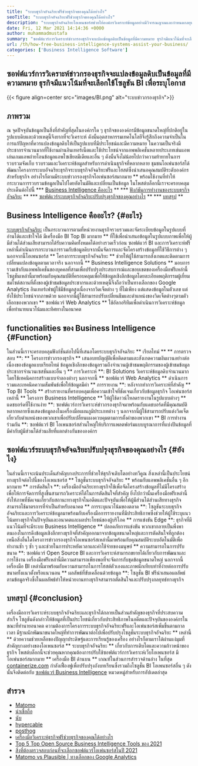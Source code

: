 ```yaml
---
title: "ระบบธุรกิจอัจฉริยะฟรีช่วยธุรกิจของคุณได้อย่างไร" 
seoTitle: "ระบบธุรกิจอัจฉริยะฟรีช่วยธุรกิจของคุณได้อย่างไร" 
description: "ระบบธุรกิจอัจฉริยะโอเพนซอร์สช่วยให้องค์กรวิเคราะห์ข้อมูลอย่างมีวิจารณญาณและกำหนดกลยุทธ์ที่มีประสิทธิภาพตามข้อมูลเชิงลึกทางธุรกิจที่มีประโยชน์" 
date: Fri, 12 Mar 2021 14:14:36 +0000
author: muhammadmustafa
summary: "ซอฟต์แวร์การวิเคราะห์ข่าวกรองธุรกิจจะแปลงข้อมูลดิบเป็นข้อมูลที่มีความหมาย ธุรกิจมีแนวโน้มที่จะเลือกใช้โซลูชัน BI เพื่อระบุโอกาส" 
url: /th/how-free-business-intelligence-systems-assist-your-business/
categories: ['Business Intelligence Software']
---
```


## ซอฟต์แวร์การวิเคราะห์ข่าวกรองธุรกิจจะแปลงข้อมูลดิบเป็นข้อมูลที่มีความหมาย ธุรกิจมีแนวโน้มที่จะเลือกใช้โซลูชัน BI เพื่อระบุโอกาส

{{< figure align=center src="images/BI.png" alt="ระบบข่าวกรองธุรกิจ">}}


## ภาพรวม
ณ จุดปัจจุบันข้อมูลเป็นสิ่งที่สำคัญที่สุดในองค์กรใด ๆ ธุรกิจขององค์กรมีข้อมูลขนาดใหญ่ที่ปกติอยู่ในรูปแบบดิบและด้วยเหตุนี้จึงยากที่จะวิเคราะห์ ดังนั้นอุตสาหกรรมเทคโนโลยีจึงรู้สึกถึงความจำเป็นในการแก้ปัญหาที่ควรแปลงข้อมูลดิบให้เป็นรูปแบบที่มีประโยชน์และมีความหมาย ในความเป็นจริงมีประชากรจำนวนมากที่ใช้งานผ่านอินเทอร์เน็ตและใช้ประโยชน์จากแอพพลิเคชั่นหลายประเภทเช่นแอพเล่นเกมแอพถ่ายโอนข้อมูลแอพโซเชียลมีเดียและอื่น ๆ ดังนั้นจึงไม่น้อยไปกว่าความท้าทายในการรวบรวมจัดเก็บ รวบรวมและวิเคราะห์ข้อมูลสำหรับการดำเนินธุรกิจที่หลากหลาย
ชุมชนโอเพ่นซอร์สได้พัฒนาโครงการระบบอัจฉริยะธุรกิจระบบธุรกิจอัจฉริยะฟรีและโฮสต์ซึ่งนำเสนอคุณสมบัติระดับองค์กรสำหรับธุรกิจ อย่างไรก็ตามมีระบบข่าวกรองธุรกิจโอเพ่นซอร์สมากมาย ** พร้อมใช้งานที่ทำให้กระบวนการรวบรวมข้อมูลเป็นไปโดยอัตโนมัติและเปลี่ยนเป็นข้อมูล ในโพสต์บล็อกนี้เราจะครอบคลุมประเด็นต่อไปนี้
  *** [Business Intelligence คืออะไร][1] **
  *** [ฟังก์ชันการทำงานของระบบธุรกิจอัจฉริยะ][2] **
  *** [ซอฟต์แวร์ระบบธุรกิจอัจฉริยะปรับปรุงธุรกิจของคุณอย่างไร][3] **
  *** [บทสรุป][4] **

## Business Intelligence คืออะไร? {#อะไร}
[][5][ระบบธุรกิจอัจฉริยะ][6] เป็นกระบวนการตามที่หน่วยงานธุรกิจรวบรวมและจัดระเบียบข้อมูลในรูปแบบที่อ่านได้และเข้าใจได้ มีเครื่องมือ BI Top Bi มากมาย ** ที่ใช้เพื่อนำเสนอข้อมูลในรูปแบบภาพเพื่อให้ผู้มีส่วนได้ส่วนเสียสามารถได้รับความคิดทั้งหมดได้อย่างรวดเร็วก่อน ซอฟต์แวร์ BI และการวิเคราะห์ฟรีเหล่านี้ดำเนินการกระบวนการรวมกับข้อมูลดิบจากนั้นจัดการและจัดโครงสร้างข้อมูลที่ใช้วิธีการต่าง ๆ นอกจากนี้โอเพนซอร์ส ** โครงการระบบธุรกิจอัจฉริยะ ** ช่วยให้ผู้ใช้สามารถสังเกตและติดตามการเปลี่ยนแปลงข้อมูลตามเวลาจริง นอกจากนี้ ** Business Intelligence Solutions ** มอบการรวมเข้ากับแอพพลิเคชั่นของบุคคลที่สามเพื่อปรับปรุงประสบการณ์และขอบเขตของเครื่องมือฟรีเหล่านี้
โซลูชันเหล่านี้มาพร้อมกับคุณสมบัติที่ครอบคลุมเพื่อให้ข้อมูลเชิงลึกข้อมูลโดยละเอียดพฤติกรรมผู้เยี่ยมชมไซต์สถานที่ตั้งของผู้เข้าชมข้อมูลประชากรและด้วยเหตุนี้จึงถือว่าเป็นทางเลือกของ Google Analytics อินเทอร์เฟซผู้ใช้มีข้อมูลสูงเนื่องจากวิดเจ็ตต่าง ๆ ที่ไม่เพียง แต่แสดงข้อมูลในตัวเลข แต่ยังใช้ประโยชน์จากภาพด้วย นอกจากนี้ผู้ใช้สามารถปรับเปลี่ยนธีมและตำแหน่งของวิดเจ็ตต่างๆตามตัวเลือกของพวกเขา ** ซอฟต์แวร์ Web Analytics ** ใช้อัลกอริทึมเพื่อดำเนินการวิเคราะห์ข้อมูลเพื่อทำนายแนวโน้มและทิศทางในอนาคต

## functionalities ของ Business Intelligence {#Function}
ในส่วนนี้เราจะครอบคลุมฟังก์ชั่นต่อไปนี้ที่เสนอโดยระบบธุรกิจอัจฉริยะ
** เรียลไทม์ ** ** การตรวจสอบ **: ** โครงการข่าวกรองธุรกิจ ** เสนอบทบัญญัติเพื่อติดตามและสังเกตความผันผวนอย่างต่อเนื่องของข้อมูลแบบเรียลไทม์ ข้อมูลเชิงลึกของข้อมูลรวมถึงจำนวนผู้เข้าชมพฤติกรรมของผู้เข้าชมข้อมูลประชากรจำนวนเซสชันและอื่น ๆ
** การวิเคราะห์ **: BI Solutions วิเคราะห์ข้อมูลดิบจำนวนมากโดยใช้เทคนิคการสร้างแบบจำลองต่างๆ นอกจากนี้ ** ซอฟต์แวร์ Web Analytics ** ดำเนินการรวมและเทคนิคความสัมพันธ์เพื่อให้ข้อมูลมีค่า
** การรายงาน **: หลังจากทำการวิเคราะห์ที่สำคัญ ** Top BI Tools ** สร้างรายงานที่ครอบคลุมเพื่อความเข้าใจที่ชัดเจนเกี่ยวกับข้อมูลธุรกิจ โอเพ่นซอร์สเหล่านี้ ** โครงการ Business Intelligence ** ให้ผู้ใช้ดาวน์โหลดรายงานในรูปแบบต่างๆ
** แดชบอร์ดที่ใช้งานง่าย **: ซอฟต์แวร์การวิเคราะห์ข่าวกรองธุรกิจมาพร้อมกับแดชบอร์ดที่มีคุณสมบัติหลากหลายซึ่งแสดงข้อมูลลงในเครื่องมือแผนภูมิประเภทต่าง ๆ นอกจากนี้ผู้ใช้สามารถปรับแต่งวิดเจ็ตเกี่ยวกับตำแหน่งของพวกเขาเพื่อปรับเปลี่ยนแผงควบคุมตามการตั้งค่าของพวกเขา
** BI การทำงานร่วมกัน **: ซอฟต์แวร์ BI โอเพนซอร์สส่วนใหญ่ให้บริการแพลตฟอร์มแบบบูรณาการที่แบ่งปันข้อมูลที่มีค่ากับผู้มีส่วนได้ส่วนเสียที่แตกต่างกันขององค์กร

## ซอฟต์แวร์ระบบธุรกิจอัจฉริยะปรับปรุงธุรกิจของคุณอย่างไร {#ยังไง}
ในส่วนนี้เราจะเน้นประเด็นสำคัญบางประการที่ช่วยให้ธุรกิจเติบโตอย่างทวีคูณ สิ่งเหล่านี้เป็นประโยชน์ทางธุรกิจต่อไปนี้ของโอเพนซอร์ส ** โซลูชั่นระบบธุรกิจอัจฉริยะ ** พร้อมกับแอพพลิเคชั่นอื่น ๆ อีกมากมาย
** การตัดสินใจ **: เครื่องมืออัจฉริยะทางธุรกิจใช้เพื่อจัดโครงสร้างข้อมูลที่ไม่มีโครงสร้างเพื่อให้การจัดการที่สูงขึ้นสามารถวิเคราะห์ได้ในการตัดสินใจที่สำคัญ ยิ่งไปกว่านั้นเครื่องมือฟรีเหล่านี้ยังให้ภาพที่ชัดเจนเกี่ยวกับสถานะทางธุรกิจในอดีตและปัจจุบันเพื่อให้ผู้มีส่วนได้ส่วนเสียทางธุรกิจสามารถใช้มาตรการที่จำเป็นสำหรับอนาคต
** การระบุแนวโน้มของตลาด **: โซลูชันระบบธุรกิจอัจฉริยะและการวิเคราะห์ข้อมูลมาพร้อมกับเครื่องมือการรายงานที่มีประสิทธิภาพซึ่งช่วยให้ผู้ใช้ระบุแนวโน้มทางธุรกิจในปัจจุบันและอนาคตและผลประโยชน์ของผู้บริโภค
** การแข่งขัน Edge **: ธุรกิจที่มีแนวโน้มที่จะมีระบบ Business Intelligence ** ปลอดภัยการแข่งขัน พวกเขากลายเป็นพึ่งพาตนเองในการดึงข้อมูลเชิงลึกทางธุรกิจที่สำคัญออกมาจากข้อมูลขนาดใหญ่และการตัดสินใจที่ถูกต้อง เหนือสิ่งอื่นใดโครงการข่าวกรองธุรกิจโอเพนซอร์สเหล่านี้มาพร้อมกับคุณสมบัติระบบอัตโนมัติเพื่อทำงานซ้ำ ๆ ซ้ำ ๆ และช่วยในการประหยัดเวลาและค่าใช้จ่ายของมนุษย์
** ความสามารถในการปรับขนาด **: ซอฟต์แวร์ Open Source BI และการวิเคราะห์สามารถขยายได้เกี่ยวกับการพัฒนาและการใช้งาน เครื่องมือฟรีเหล่านี้มีความสามารถเพียงพอที่จะจัดการกับชุดข้อมูลขนาดใหญ่ นอกจากนี้เครื่องมือ BI เหล่านี้มาพร้อมกับความสามารถในการโฮสต์ตัวเองและภาพนักเทียบท่าที่ง่ายต่อการปรับขนาดทั้งแนวตั้งหรือแนวนอน
** ผลลัพธ์ที่ขับเคลื่อนด้วยข้อมูล **: โซลูชั่น BI ฟรีนำเสนอผลลัพธ์ตามข้อมูลจริงซึ่งในผลลัพธ์ทำให้หน่วยงานทางธุรกิจสามารถตัดสินใจและปรับปรุงกลยุทธ์ทางธุรกิจ

## บทสรุป {#conclusion}
เครื่องมือการวิเคราะห์ระบบธุรกิจอัจฉริยะและธุรกิจได้กลายเป็นส่วนสำคัญของธุรกิจที่ประสบความสำเร็จ โซลูชันดังกล่าวให้ข้อมูลที่เป็นประโยชน์เกี่ยวกับประสิทธิภาพในอดีตและปัจจุบันขององค์กรในขณะที่ทำนายอนาคต ความต้องการโครงการระบบธุรกิจอัจฉริยะฟรีและโอเพ่นซอร์สเพิ่มขึ้นตามกาลเวลา มีฐานนักพัฒนาขนาดใหญ่ที่ทำการพัฒนาต่อไปเพื่อปรับปรุงโซลูชั่นระบบธุรกิจอัจฉริยะ ** เหล่านี้ ** ด้วยความช่วยเหลือของปัญญาประดิษฐ์และการเรียนรู้ของเครื่อง อย่างไรก็ตามเราได้ผ่านแง่มุมที่สำคัญบางอย่างของโอเพนซอร์ส ** ระบบธุรกิจอัจฉริยะ ** เกี่ยวกับการเติบโตและความก้าวหน้าของธุรกิจ โพสต์บล็อกนี้จะช่วยคุณหากคุณต้องการปรับใช้ซอฟต์แวร์การวิเคราะห์เว็บโอเพนซอร์ส มีโอเพ่นซอร์สมากมาย ** เครื่องมือ BI ด้านบน ** เกณฑ์ในส่วนการสำรวจด้านล่าง
ในที่สุด [containerize.com][7] กำลังเฟื่องฟูเพื่อปรับปรุงถังบทเรียนซึ่งรวมถึงโซลูชั่น BI โอเพนซอร์สอื่น ๆ ดังนั้นจึงติดต่อกับ [ซอฟต์แวร์ Business Intelligence][6] หมวดหมู่สำหรับการอัปเดตล่าสุด

## สำรวจ
  * [Matomo][8]
  * [น่าเชื่อถือ][9]
  * [นับ][10]
  * [hypercable][11]
  * [posthog][12]
  * [เครื่องมือวิเคราะห์ธุรกิจฟรีช่วยธุรกิจของคุณได้อย่างไร][13]
  * [Top 5 Top Open Source Business Intelligence Tools ของ 2021][14]
  * [สิ่งที่ต้องตรวจสอบก่อนที่จะเลือกซอฟต์แวร์โอเพ่นซอร์สในปี 2021][15]
  * [Matomo vs Plausible | ทางเลือกของ Google Analytics][16]

  
[1]: #what
[2]: #function
[3]: #how
[4]: #Conclusion
[5]: #
[6]: https://products.containerize.com/business-intelligence
[7]: https://www.containerize.com/
[8]: https://products.containerize.com/business-intelligence/matomo
[9]: https://products.containerize.com/business-intelligence/plausible
[10]: https://products.containerize.com/business-intelligence/countly
[11]: https://products.containerize.com/business-intelligence/hypercable
[12]: https://products.containerize.com/business-intelligence/posthog
[13]: https://blog.containerize.com/2021/03/12/how-free-business-analytics-tools-assist-your-business/
[14]: https://blog.containerize.com/business-intelligence-software/top-5-open-source-business-intelligence-solutions-of-2021/
[15]: https://blog.containerize.com/cmdb-software/things-to-review-before-opting-open-source-software-in-2021/
[16]: https://blog.containerize.com/business-intelligence-software/matomo-vs-plausible-google-analytics-alternatives/
